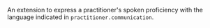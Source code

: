 An extension to express a practitioner's spoken proficiency with the language indicated in `practitioner.communication`.